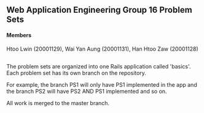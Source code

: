 ## Web Application Engineering Group 16 Problem Sets
#### Members
Htoo Lwin (20001129), Wai Yan Aung (20001131), Han Htoo Zaw (20001128)

##
The problem sets are organized into one Rails application called 'basics'. Each problem set has its own branch on the repository. 

For example, the branch PS1 will only have PS1 implemented in the app and the branch PS2 will have PS2 AND PS1 implemented and so on.

All work is merged to the master branch.
